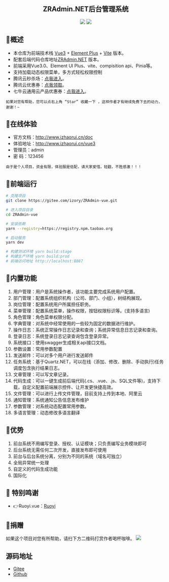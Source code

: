 <h2 align="center"> ZRAdmin.NET后台管理系统</h2>

<p align="center">
	<a href="https://gitee.com/izory/ZrAdminNetCore"><img src="https://gitee.com/izory/ZrAdminNetCore/badge/star.svg?theme=dark"></a>
	<a href="https://gitee.com/izory/ZrAdminNetCore/blob/master/LICENSE"><img src="https://img.shields.io/github/license/mashape/apistatus.svg"></a>
</p>

## 🍟概述
* 本仓库为前端技术栈 [Vue3](https://v3.cn.vuejs.org) + [Element Plus](https://element-plus.org/zh-CN) + [Vite](https://cn.vitejs.dev) 版本。
* 配套后端代码仓库地址[ZRAdmin.NET](https://gitee.com/izory/ZrAdminNetCore/) 版本。
* 前端采用Vue3.0、Element UI Plus、vite、compisition api、Pinia等。
* 支持加载动态权限菜单，多方式轻松权限控制
* 腾讯云秒杀场：[点我进入](https://curl.qcloud.com/4yEoRquq)。
* 腾讯云优惠券：[点我领取](https://curl.qcloud.com/5J4nag8D)。
* 七牛云通用云产品优惠券：[点我进入](https://s.qiniu.com/FzEfay)。
```
如果对您有帮助，您可以点右上角 “Star” 收藏一下 ，这样作者才有继续免费下去的动力，谢谢！~
```

## 🍿在线体验
- 官方文档：http://www.izhaorui.cn/doc
- 体验地址：http://www.izhaorui.cn/vue3
- 管理员：admin
- 密  码：123456

```
由于是个人项目，资金有限，体验服是低配，请大家爱惜，轻戳，不胜感激！！！
```
## 🍁前端运行

```bash
# 克隆项目
git clone https://gitee.com/izory/ZRAdmin-vue.git

# 进入项目目录
cd ZRAdmin-vue

# 安装依赖
yarn --registry=https://registry.npm.taobao.org

# 启动服务
yarn dev

# 构建测试环境 yarn build:stage
# 构建生产环境 yarn build:prod
# 前端访问地址 http://localhost:8887
```


## 🍖内置功能

1. 用户管理：用户是系统操作者，该功能主要完成系统用户配置。
2. 部门管理：配置系统组织机构（公司、部门、小组），树结构展现。
3. 岗位管理：配置系统用户所属担任职务。
4. 菜单管理：配置系统菜单，操作权限，按钮权限标识等。(支持多语言)
5. 角色管理：角色菜单权限分配。
6. 字典管理：对系统中经常使用的一些较为固定的数据进行维护。
7. 操作日志：系统正常操作日志记录和查询；系统异常信息日志记录和查询。
8. 登录日志：系统登录日志记录查询包含登录异常。
9. 系统接口：使用swagger生成相关api接口文档。
10. 参数设置：常用参数配置
11. 发送邮件：可以对多个用户进行发送邮件
12. 任务系统：基于Quartz.NET，可以在线（添加、修改、删除、手动执行)任务调度包含执行结果日志。
13. 文章管理：可以写文章记录。
14. 代码生成：可以一键生成前后端代码(.cs、.vue、.js、SQL文件等)，支持下载，自定义配置前端展示控件、让开发更快捷高效。
15. 文件管理：可以进行上传文件管理，目前支持上传到本地、阿里云
16. 通知管理：系统通知公告信息发布维护
17. 参数管理：对系统动态配置常用参数。
18. 多语言管理：动态修改多语言翻译

## 🎉优势

1. 前台系统不用编写登录、授权、认证模块；只负责编写业务模块即可
2. 后台系统无需任何二次开发，直接发布即可使用
3. 前台与后台系统分离，分别为不同的系统（域名可独立）
4. 全局异常统一处理
5. 自定义的代码生成功能
6. 国际化

## 💐 特别鸣谢
- 👉Ruoyi.vue：[Ruoyi](http://www.ruoyi.vip/)

## 🎀捐赠
如果这个项目对您有所帮助，请扫下方二维码打赏作者喝杯咖啡。
<img src="https://gitee.com/izory/ZrAdminNetCore/raw/master/document/images/pay.jpg"/>

## 源码地址
- [Gitee](https://gitee.com/izory/ZrAdminNetCore/)
- [Github](https://github.com/izhaorui/ZrAdmin.NET/)
